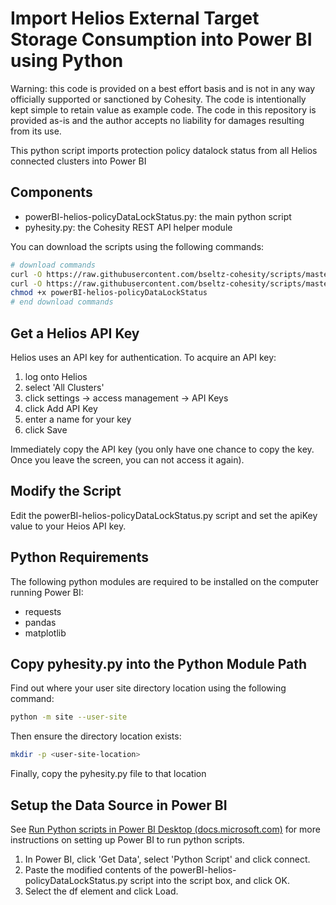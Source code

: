 # Import Helios External Target Storage Consumption into Power BI using Python

Warning: this code is provided on a best effort basis and is not in any way officially supported or sanctioned by Cohesity. The code is intentionally kept simple to retain value as example code. The code in this repository is provided as-is and the author accepts no liability for damages resulting from its use.

This python script imports protection policy datalock status from all Helios connected clusters into Power BI

## Components

* powerBI-helios-policyDataLockStatus.py: the main python script
* pyhesity.py: the Cohesity REST API helper module

You can download the scripts using the following commands:

```bash
# download commands
curl -O https://raw.githubusercontent.com/bseltz-cohesity/scripts/master/python/powerBI-helios-policyDataLockStatus/powerBI-helios-policyDataLockStatus.py
curl -O https://raw.githubusercontent.com/bseltz-cohesity/scripts/master/python/pyhesity.py
chmod +x powerBI-helios-policyDataLockStatus
# end download commands
```

## Get a Helios API Key

Helios uses an API key for authentication. To acquire an API key:

1. log onto Helios
2. select 'All Clusters'
3. click settings -> access management -> API Keys
4. click Add API Key
5. enter a name for your key
6. click Save

Immediately copy the API key (you only have one chance to copy the key. Once you leave the screen, you can not access it again).

## Modify the Script

Edit the powerBI-helios-policyDataLockStatus.py script and set the apiKey value to your Heios API key.

## Python Requirements

The following python modules are required to be installed on the computer running Power BI:

* requests
* pandas
* matplotlib

## Copy pyhesity.py into the Python Module Path

Find out where your user site directory location using the following command:

```bash
python -m site --user-site
```

Then ensure the directory location exists:

```bash
mkdir -p <user-site-location>
```

Finally, copy the pyhesity.py file to that location

## Setup the Data Source in Power BI

See [Run Python scripts in Power BI Desktop (docs.microsoft.com)](https://docs.microsoft.com/en-us/power-bi/connect-data/desktop-python-scripts) for more instructions on setting up Power BI to run python scripts.

1. In Power BI, click 'Get Data', select 'Python Script' and click connect.
2. Paste the modified contents of the powerBI-helios-policyDataLockStatus.py script into the script box, and click OK.
3. Select the df element and click Load.
